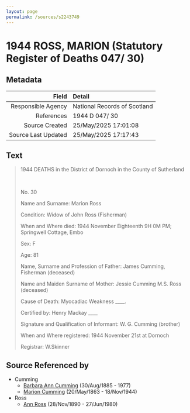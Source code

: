 ```yaml
---
layout: page
permalink: /sources/s2243749
---
```


# 1944 ROSS, MARION (Statutory Register of Deaths 047/ 30)

## Metadata

Field | Detail
---:|:---
Responsible Agency | National Records of Scotland
References | 1944 D 047/ 30
Source Created | 25/May/2025 17:01:08
Source Last Updated | 25/May/2025 17:17:43

## Text

> 1944 DEATHS in the District of Dornoch in the County of Sutherland
>
> <br/>
>
> No. 30
>
> Name and Surname: Marion Ross
>
> Condition: Widow of John Ross (Fisherman)
>
> When and Where died: 1944 November Eighteenth 9H 0M PM; Springwell Cottage, Embo
>
> Sex: F
>
> Age: 81
>
> Name, Surname and Profession of Father: James Cumming, Fisherman (deceased)
>
> Name and Maiden Surname of Mother: Jessie Cumming M.S. Ross (deceased)
>
> Cause of Death: Myocadiac Weakness ____.
>
> Certified by: Henry Mackay ____
>
> Signature and Qualification of Informant: W. G. Cumming (brother)
>
> When and Where registered: 1944 November 21st at Dornoch
>
> Registrar: W.Skinner
>

## Source Referenced by

* Cumming
  * [Barbara Ann Cumming](../people/@57039529@-barbara-ann-cumming-b1885-8-30-d1977.md) (30/Aug/1885 - 1977)
  * [Marion Cumming](../people/@59851647@-marion-cumming-b1863-5-20-d1944-11-18.md) (20/May/1863 - 18/Nov/1944)
* Ross
  * [Ann Ross](../people/@52613824@-ann-ross-b1890-11-28-d1980-6-27.md) (28/Nov/1890 - 27/Jun/1980)
